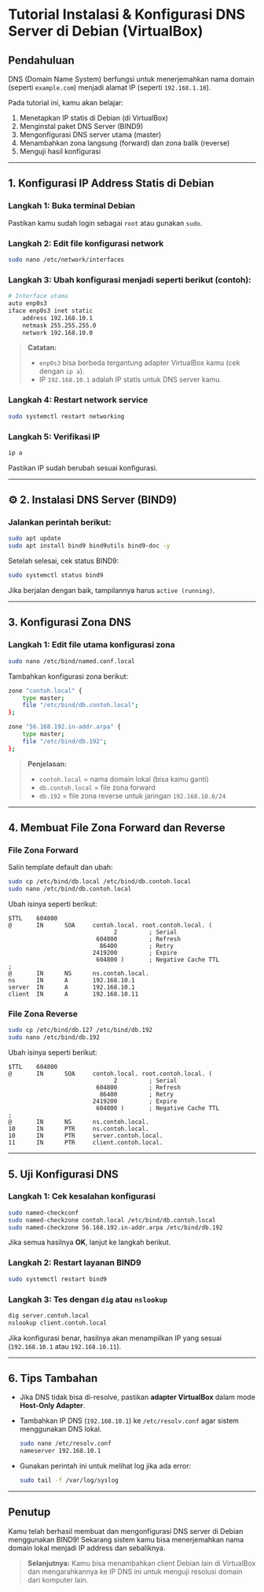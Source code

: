 # Tutorial Instalasi & Konfigurasi DNS Server di Debian (VirtualBox)

## Pendahuluan

DNS (Domain Name System) berfungsi untuk menerjemahkan nama domain (seperti `example.com`) menjadi alamat IP (seperti `192.168.1.10`).

Pada tutorial ini, kamu akan belajar:

1. Menetapkan IP statis di Debian (di VirtualBox)
2. Menginstal paket DNS Server (BIND9)
3. Mengonfigurasi DNS server utama (master)
4. Menambahkan zona langsung (forward) dan zona balik (reverse)
5. Menguji hasil konfigurasi

---

## 1. Konfigurasi IP Address Statis di Debian

### Langkah 1: Buka terminal Debian

Pastikan kamu sudah login sebagai `root` atau gunakan `sudo`.

### Langkah 2: Edit file konfigurasi network

```bash
sudo nano /etc/network/interfaces
```

### Langkah 3: Ubah konfigurasi menjadi seperti berikut (contoh):

```bash
# Interface utama
auto enp0s3
iface enp0s3 inet static
    address 192.168.10.1
    netmask 255.255.255.0
    network 192.168.10.0
```

> **Catatan:**
>
> * `enp0s3` bisa berbeda tergantung adapter VirtualBox kamu (cek dengan `ip a`).
> * IP `192.168.10.1` adalah IP statis untuk DNS server kamu.

### Langkah 4: Restart network service

```bash
sudo systemctl restart networking
```

### Langkah 5: Verifikasi IP

```bash
ip a
```

Pastikan IP sudah berubah sesuai konfigurasi.

---

## ⚙️ 2. Instalasi DNS Server (BIND9)

### Jalankan perintah berikut:

```bash
sudo apt update
sudo apt install bind9 bind9utils bind9-doc -y
```

Setelah selesai, cek status BIND9:

```bash
sudo systemctl status bind9
```

Jika berjalan dengan baik, tampilannya harus `active (running)`.

---

## 3. Konfigurasi Zona DNS

### Langkah 1: Edit file utama konfigurasi zona

```bash
sudo nano /etc/bind/named.conf.local
```

Tambahkan konfigurasi zona berikut:

```bash
zone "contoh.local" {
    type master;
    file "/etc/bind/db.contoh.local";
};

zone "56.168.192.in-addr.arpa" {
    type master;
    file "/etc/bind/db.192";
};
```

> **Penjelasan:**
>
> * `contoh.local` = nama domain lokal (bisa kamu ganti)
> * `db.contoh.local` = file zona forward
> * `db.192` = file zona reverse untuk jaringan `192.168.10.0/24`

---

## 4. Membuat File Zona Forward dan Reverse

### File Zona Forward

Salin template default dan ubah:

```bash
sudo cp /etc/bind/db.local /etc/bind/db.contoh.local
sudo nano /etc/bind/db.contoh.local
```

Ubah isinya seperti berikut:

```dns
$TTL    604800
@       IN      SOA     contoh.local. root.contoh.local. (
                              2         ; Serial
                         604800         ; Refresh
                          86400         ; Retry
                        2419200         ; Expire
                         604800 )       ; Negative Cache TTL
;
@       IN      NS      ns.contoh.local.
ns      IN      A       192.168.10.1
server  IN      A       192.168.10.1
client  IN      A       192.168.10.11
```

### File Zona Reverse

```bash
sudo cp /etc/bind/db.127 /etc/bind/db.192
sudo nano /etc/bind/db.192
```

Ubah isinya seperti berikut:

```dns
$TTL    604800
@       IN      SOA     contoh.local. root.contoh.local. (
                              2         ; Serial
                         604800         ; Refresh
                          86400         ; Retry
                        2419200         ; Expire
                         604800 )       ; Negative Cache TTL
;
@       IN      NS      ns.contoh.local.
10      IN      PTR     ns.contoh.local.
10      IN      PTR     server.contoh.local.
11      IN      PTR     client.contoh.local.
```

---

## 5. Uji Konfigurasi DNS

### Langkah 1: Cek kesalahan konfigurasi

```bash
sudo named-checkconf
sudo named-checkzone contoh.local /etc/bind/db.contoh.local
sudo named-checkzone 56.168.192.in-addr.arpa /etc/bind/db.192
```

Jika semua hasilnya **OK**, lanjut ke langkah berikut.

### Langkah 2: Restart layanan BIND9

```bash
sudo systemctl restart bind9
```

### Langkah 3: Tes dengan `dig` atau `nslookup`

```bash
dig server.contoh.local
nslookup client.contoh.local
```

Jika konfigurasi benar, hasilnya akan menampilkan IP yang sesuai (`192.168.10.1` atau `192.168.10.11`).

---

## 6. Tips Tambahan

* Jika DNS tidak bisa di-resolve, pastikan **adapter VirtualBox** dalam mode **Host-Only Adapter**.
* Tambahkan IP DNS (`192.168.10.1`) ke `/etc/resolv.conf` agar sistem menggunakan DNS lokal.

  ```bash
  sudo nano /etc/resolv.conf
  nameserver 192.168.10.1
  ```
* Gunakan perintah ini untuk melihat log jika ada error:

  ```bash
  sudo tail -f /var/log/syslog
  ```

---

## Penutup

Kamu telah berhasil membuat dan mengonfigurasi DNS server di Debian menggunakan BIND9! Sekarang sistem kamu bisa menerjemahkan nama domain lokal menjadi IP address dan sebaliknya.

> **Selanjutnya:** Kamu bisa menambahkan client Debian lain di VirtualBox dan mengarahkannya ke IP DNS ini untuk menguji resolusi domain dari komputer lain.
